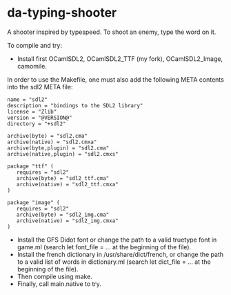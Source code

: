 da-typing-shooter
=================

A shooter inspired by typespeed. To shoot an enemy, type the word on it.

To compile and try:

- Install first OCamlSDL2, OCamlSDL2_TTF (my fork), OCamlSDL2_Image, camomile.

 In order to use the Makefile, one must also add the following META contents into the sdl2 META file:

```
name = "sdl2"
description = "bindings to the SDL2 library"
license = "Zlib"
version = "@VERSION@"
directory = "+sdl2"

archive(byte) = "sdl2.cma"
archive(native) = "sdl2.cmxa"
archive(byte,plugin) = "sdl2.cma"
archive(native,plugin) = "sdl2.cmxs"

package "ttf" (
   requires = "sdl2"
   archive(byte) = "sdl2_ttf.cma"
   archive(native) = "sdl2_ttf.cmxa"
)

package "image" (
   requires = "sdl2"
   archive(byte) = "sdl2_img.cma"
   archive(native) = "sdl2_img.cmxa"
)
```

- Install the GFS Didot font or change the path to a valid truetype font in game.ml (search let font_file = … at the beginning of the file).
- Install the french dictionary in /usr/share/dict/french, or change the path to a valid list of words in dictionary.ml (search let dict_file = … at the beginning of the file).
- Then compile using make.
- Finally, call main.native to try.